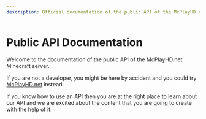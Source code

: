 ```yaml
---
description: Official documentation of the public API of the McPlayHD.net Minecraft server
---
```


# Public API Documentation

Welcome to the documentation of the public API of the McPlayHD.net Minecraft server.

If you are not a developer, you might be here by accident and you could try [McPlayHD.net](http://mcplayhd.net) instead.

If you know how to use an API then you are at the right place to learn about our API and we are excited about the content that you are going to create with the help of it.
